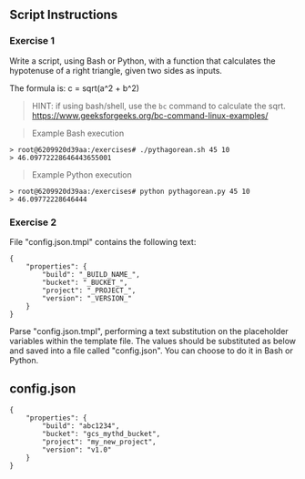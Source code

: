 ## Script Instructions

### Exercise 1

Write a script, using Bash or Python, with a function that calculates the hypotenuse of a right triangle, given two sides as inputs.  

The formula is: c = sqrt(a^2 + b^2)

> HINT: if using bash/shell, use the `bc` command to calculate the sqrt.
> https://www.geeksforgeeks.org/bc-command-linux-examples/


> Example Bash execution
```
> root@6209920d39aa:/exercises# ./pythagorean.sh 45 10
> 46.09772228646443655001
```

> Example Python execution
```
> root@6209920d39aa:/exercises# python pythagorean.py 45 10
> 46.09772228646444
```

### Exercise 2

File "config.json.tmpl" contains the following text:
```
{
    "properties": {
        "build": "_BUILD_NAME_",
        "bucket": "_BUCKET_",
        "project": "_PROJECT_",
        "version": "_VERSION_"
    } 
}
```

Parse "config.json.tmpl", performing a text substitution on the placeholder variables within the template file.  The values should be substituted as below and saved into a file called "config.json".  You can choose to do it in Bash or Python.

config.json
-----------
```
{
    "properties": {
        "build": "abc1234",
        "bucket": "gcs_mythd_bucket",
        "project": "my_new_project",
        "version": "v1.0"
    } 
}
```